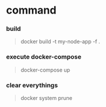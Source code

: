 # command
### build
> docker build -t my-node-app -f .
### execute docker-compose
> docker-compose up
### clear everythings
> docker system prune
